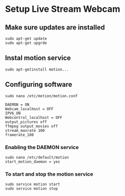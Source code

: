 # Setup Live Stream Webcam
## Make sure updates are installed
```shell
sudo apt-get update
sudo apt-get upgrde
```
## Instal motion service
```shell
sudo apt-getinstall motion...
```
## Configuring software
```shell
sudo nano /etc/motion/motion.conf
```
```shell
DAEMON = ON
Webcam_localhost = OFF
IPV6_ON
Webcontrol_localhost = OFF
output_pictures off
ffmpeg output_movies off
stream_maxrate 100
framerate_100
```
### Enabling the DAEMON service
```shell
sudo nano /etc/default/motion
start_motion_daemon = yes
```
### To start and stop the motion service
```shell 
sudo service motion start
sudo service motion stop
